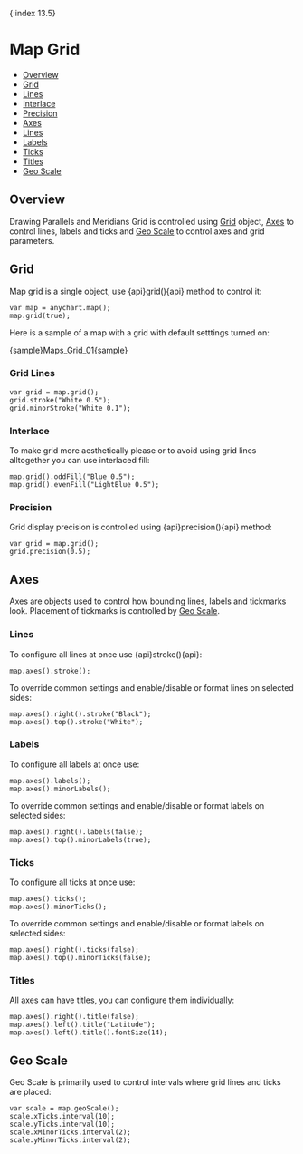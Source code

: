 {:index 13.5}
# Map Grid

* [Overview](#overview)
* [Grid](#grid)
 * [Lines](#grid_lines)
 * [Interlace](#interlace)
 * [Precision](#precision) 
* [Axes](#axes)
 * [Lines](#lines)
 * [Labels](#labels)
 * [Ticks](#ticks)
 * [Titles](#titles)
* [Geo Scale](#geo_scale)

## Overview

Drawing Parallels and Meridians Grid is controlled using [Grid](#grid) object, [Axes](#axes) to control lines, labels and ticks and [Geo Scale](#geo_scale) to control axes and grid parameters.

## Grid

Map grid is a single object, use {api}grid(){api} method to control it:

```
var map = anychart.map();
map.grid(true);
```

Here is a sample of a map with a grid with default setttings turned on:

{sample}Maps\_Grid\_01{sample}

### Grid Lines

```
var grid = map.grid();
grid.stroke("White 0.5");
grid.minorStroke("White 0.1");
```

### Interlace

To make grid more aesthetically please or to avoid using grid lines alltogether you can use interlaced fill:

```
map.grid().oddFill("Blue 0.5");
map.grid().evenFill("LightBlue 0.5");
```

### Precision

Grid display precision is controlled using {api}precision(){api} method:

```
var grid = map.grid();
grid.precision(0.5);
```

## Axes

Axes are objects used to control how bounding lines, labels and tickmarks look. Placement of tickmarks is controlled by [Geo Scale](#geo_scale).

### Lines

To configure all lines at once use {api}stroke(){api}:

```
map.axes().stroke();
```

To override common settings and enable/disable or format lines on selected sides:

```
map.axes().right().stroke("Black");
map.axes().top().stroke("White");
```

### Labels

To configure all labels at once use:

```
map.axes().labels();
map.axes().minorLabels();
```

To override common settings and enable/disable or format labels on selected sides:

```
map.axes().right().labels(false);
map.axes().top().minorLabels(true);
```

### Ticks

To configure all ticks at once use:

```
map.axes().ticks();
map.axes().minorTicks();
```

To override common settings and enable/disable or format labels on selected sides:

```
map.axes().right().ticks(false);
map.axes().top().minorTicks(false);
```

### Titles

All axes can have titles, you can configure them individually:

```
map.axes().right().title(false);
map.axes().left().title("Latitude");
map.axes().left().title().fontSize(14);
```

## Geo Scale

Geo Scale is primarily used to control intervals where grid lines and ticks are placed:

```
var scale = map.geoScale();
scale.xTicks.interval(10);
scale.yTicks.interval(10);
scale.xMinorTicks.interval(2);
scale.yMinorTicks.interval(2);
```

